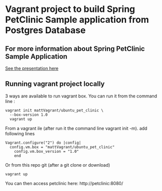 # Vagrant project to build Spring PetClinic Sample application from Postgres Database
## For more information about Spring PetClinic Sample Application 

<a href="https://github.com/spring-projects/spring-petclinic">See the presentation here</a>

## Running vagrant project locally
3 ways are available to run vagrant box.
You can run it from the command line :
```
vagrant init mattVagrant/ubuntu_pet_clinic \
  --box-version 1.0
  vagrant up

``` 
From a vagrant ile (after run it the command line vagrant init -m).
add following lines
```
Vagrant.configure("2") do |config|
  config.vm.box = "mattVagrant/ubuntu_pet_clinic"
    config.vm.box_version = "1.0"
    end
```
Or from this repo git (after a git clone or download)
```
vagrant up 
 ```
You can then access petclinic here: http://petclinic:8080/

